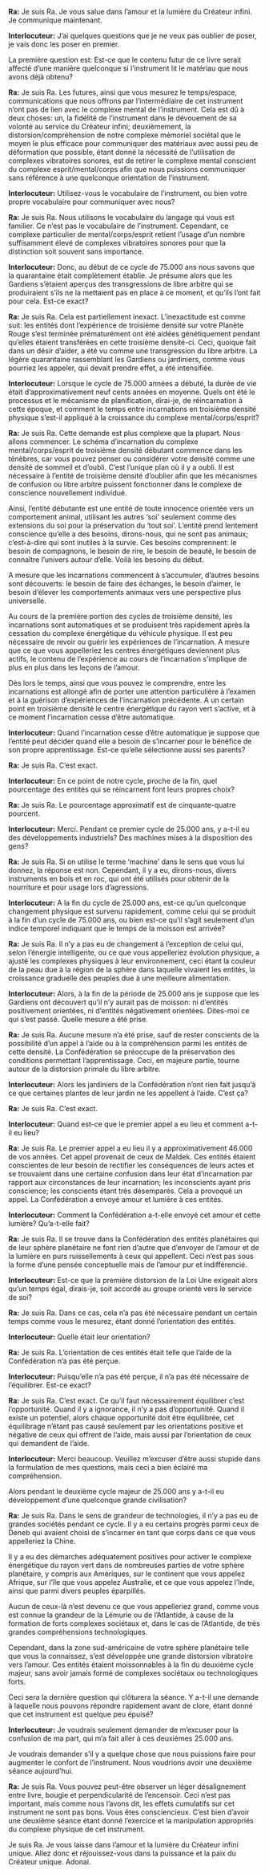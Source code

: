 <p><strong>Ra:</strong> Je suis Ra. Je vous salue dans l’amour et la lumière du Créateur infini. Je communique maintenant.</p>
<p><strong>Interlocuteur:</strong> J’ai quelques questions que je ne veux pas oublier de poser, je vais donc les poser en premier.</p>
<p>La première question est: Est-ce que le contenu futur de ce livre serait affecté d’une manière quelconque si l’instrument lit le matériau que nous avons déjà obtenu?</p>
<p><strong>Ra:</strong> Je suis Ra. Les futures, ainsi que vous mesurez le temps/espace, communications que nous offrons par l’intermédiaire de cet instrument n’ont pas de lien avec le complexe mental de l’instrument. Cela est dû à deux choses: un, la fidélité de l’instrument dans le dévouement de sa volonté au service du Créateur infini; deuxièmement, la distorsion/compréhension de notre complexe mémoriel sociétal que le moyen le plus efficace pour communiquer des matériaux avec aussi peu de déformation que possible, étant donné la nécessité de l’utilisation de complexes vibratoires sonores, est de retirer le complexe mental conscient du complexe esprit/mental/corps afin que nous puissions communiquer sans référence à une quelconque orientation de l’instrument.</p>
<p><strong>Interlocuteur:</strong> Utilisez-vous le vocabulaire de l’instrument, ou bien votre propre vocabulaire pour communiquer avec nous?</p>
<p><strong>Ra:</strong> Je suis Ra. Nous utilisons le vocabulaire du langage qui vous est familier. Ce n’est pas le vocabulaire de l’instrument. Cependant, ce complexe particulier de mental/corps/esprit retient l’usage d’un nombre suffisamment élevé de complexes vibratoires sonores pour que la distinction soit souvent sans importance.</p>
<p><strong>Interlocuteur:</strong> Donc, au début de ce cycle de 75.000 ans nous savons que la quarantaine était complètement établie. Je présume alors que les Gardiens s’étaient aperçus des transgressions de libre arbitre qui se produiraient s’ils ne la mettaient pas en place à ce moment, et qu’ils l’ont fait pour cela. Est-ce exact?</p>
<p><strong>Ra:</strong> Je suis Ra. Cela est partiellement inexact. L’inexactitude est comme suit: les entités dont l’expérience de troisième densité sur votre Planète Rouge s’est terminée prématurément ont été aidées génétiquement pendant qu’elles étaient transférées en cette troisième densité-ci. Ceci, quoique fait dans un désir d’aider, a été vu comme une transgression du libre arbitre. La légère quarantaine rassemblant les Gardiens ou jardiniers, comme vous pourriez les appeler, qui devait prendre effet, a été intensifiée.</p>
<p><strong>Interlocuteur:</strong> Lorsque le cycle de 75.000 années a débuté, la durée de vie était d’approximativement neuf cents années en moyenne. Quels ont été le processus et le mécanisme de planification, dirai-je, de réincarnation à cette époque, et comment le temps entre incarnations en troisième densité physique s’est-il appliqué à la croissance du complexe mental/corps/esprit?</p>
<p><strong>Ra:</strong> Je suis Ra. Cette demande est plus complexe que la plupart. Nous allons commencer. Le schéma d’incarnation du complexe mental/corps/esprit de troisième densité débutant commence dans les ténèbres, car vous pouvez penser ou considérer votre densité comme une densité de sommeil et d’oubli. C’est l’unique plan où il y a oubli. Il est nécessaire à l’entité de troisième densité d’oublier afin que les mécanismes de confusion ou libre arbitre puissent fonctionner dans le complexe de conscience nouvellement individué.</p>
<p>Ainsi, l’entité débutante est une entité de toute innocence orientée vers un comportement animal, utilisant les autres ‘soi’ seulement comme des extensions du soi pour la préservation du ‘tout soi’. L’entité prend lentement conscience qu’elle a des besoins, dirons-nous, qui ne sont pas animaux; c’est-à-dire qui sont inutiles à la survie. Ces besoins comprennent: le besoin de compagnons, le besoin de rire, le besoin de beauté, le besoin de connaître l’univers autour d’elle. Voilà les besoins du début.</p>
<p>A mesure que les incarnations commencent à s’accumuler, d’autres besoins sont découverts: le besoin de faire des échanges, le besoin d’aimer, le besoin d’élever les comportements animaux vers une perspective plus universelle.</p>
<p>Au cours de la première portion des cycles de troisième densité, les incarnations sont automatiques et se produisent très rapidement après la cessation du complexe énergétique du véhicule physique. Il est peu nécessaire de revoir ou guérir les expériences de l’incarnation. A mesure que ce que vous appelleriez les centres énergétiques deviennent plus actifs, le contenu de l’expérience au cours de l’incarnation s’implique de plus en plus dans les leçons de l’amour.</p>
<p>Dès lors le temps, ainsi que vous pouvez le comprendre, entre les incarnations est allongé afin de porter une attention particulière à l’examen et à la guérison d’expériences de l’incarnation précédente. A un certain point en troisième densité le centre énergétique du rayon vert s’active, et à ce moment l’incarnation cesse d’être automatique.</p>
<p><strong>Interlocuteur:</strong> Quand l’incarnation cesse d’être automatique je suppose que l’entité peut décider quand elle a besoin de s’incarner pour le bénéfice de son propre apprentissage. Est-ce qu’elle sélectionne aussi ses parents?</p>
<p><strong>Ra:</strong> Je suis Ra. C’est exact.</p>
<p><strong>Interlocuteur:</strong> En ce point de notre cycle, proche de la fin, quel pourcentage des entités qui se réincarnent font leurs propres choix?</p>
<p><strong>Ra:</strong> Je suis Ra. Le pourcentage approximatif est de cinquante-quatre pourcent.</p>
<p><strong>Interlocuteur:</strong> Merci. Pendant ce premier cycle de 25.000 ans, y a-t-il eu des développements industriels? Des machines mises à la disposition des gens?</p>
<p><strong>Ra:</strong> Je suis Ra. Si on utilise le terme ‘machine’ dans le sens que vous lui donnez, la réponse est non. Cependant, il y a eu, dirons-nous, divers instruments en bois et en roc, qui ont été utilisés pour obtenir de la nourriture et pour usage lors d’agressions.</p>
<p><strong>Interlocuteur:</strong> A la fin du cycle de 25.000 ans, est-ce qu’un quelconque changement physique est survenu rapidement, comme celui qui se produit à la fin d’un cycle de 75.000 ans, ou bien est-ce qu’il s’agit seulement d’un indice temporel indiquant que le temps de la moisson est arrivée?</p>
<p><strong>Ra:</strong> Je suis Ra. Il n’y a pas eu de changement à l’exception de celui qui, selon l’énergie intelligente, ou ce que vous appelleriez évolution physique, a ajusté les complexes physiques à leur environnement, ceci étant la couleur de la peau due à la région de la sphère dans laquelle vivaient les entités, la croissance graduelle des peuples due à une meilleure alimentation.</p>
<p><strong>Interlocuteur:</strong> Alors, à la fin de la période de 25.000 ans je suppose que les Gardiens ont découvert qu’il n’y aurait pas de moisson: ni d’entités positivement orientées, ni d’entités négativement orientées. Dites-moi ce qui s’est passé. Quelle mesure a été prise.</p>
<p><strong>Ra:</strong> Je suis Ra. Aucune mesure n’a été prise, sauf de rester conscients de la possibilité d’un appel à l’aide ou à la compréhension parmi les entités de cette densité. La Confédération se préoccupe de la préservation des conditions permettant l’apprentissage. Ceci, en majeure partie, tourne autour de la distorsion primale du libre arbitre.</p>
<p><strong>Interlocuteur:</strong> Alors les jardiniers de la Confédération n’ont rien fait jusqu’à ce que certaines plantes de leur jardin ne les appellent à l’aide. C’est ça?</p>
<p><strong>Ra:</strong> Je suis Ra. C’est exact.</p>
<p><strong>Interlocuteur:</strong> Quand est-ce que le premier appel a eu lieu et comment a-t-il eu lieu?</p>
<p><strong>Ra:</strong> Je suis Ra. Le premier appel a eu lieu il y a approximativement 46.000 de vos années. Cet appel provenait de ceux de Maldek. Ces entités étaient conscientes de leur besoin de rectifier les conséquences de leurs actes et se trouvaient dans une certaine confusion dans leur état d’incarnation par rapport aux circonstances de leur incarnation; les inconscients ayant pris conscience; les conscients étant très désemparés. Cela a provoqué un appel. La Confédération a envoyé amour et lumière à ces entités.</p>
<p><strong>Interlocuteur:</strong> Comment la Confédération a-t-elle envoyé cet amour et cette lumière? Qu’a-t-elle fait?</p>
<p><strong>Ra:</strong> Je suis Ra. Il se trouve dans la Confédération des entités planétaires qui de leur sphère planétaire ne font rien d’autre que d’envoyer de l’amour et de la lumière en purs ruissellements à ceux qui appellent. Ceci n’est pas sous la forme d’une pensée conceptuelle mais de l’amour pur et indifférencié.</p>
<p><strong>Interlocuteur:</strong> Est-ce que la première distorsion de la Loi Une exigeait alors qu’un temps égal, dirais-je, soit accordé au groupe orienté vers le service de soi?</p>
<p><strong>Ra:</strong> Je suis Ra. Dans ce cas, cela n’a pas été nécessaire pendant un certain temps comme vous le mesurez, étant donné l’orientation des entités.</p>
<p><strong>Interlocuteur:</strong> Quelle était leur orientation?</p>
<p><strong>Ra:</strong> Je suis Ra. L’orientation de ces entités était telle que l’aide de la Confédération n’a pas été perçue.</p>
<p><strong>Interlocuteur:</strong> Puisqu’elle n’a pas été perçue, il n’a pas été nécessaire de l’équilibrer. Est-ce exact?</p>
<p><strong>Ra:</strong> Je suis Ra. C’est exact. Ce qu’il faut nécessairement équilibrer c’est l’opportunité. Quand il y a ignorance, il n’y a pas d’opportunité. Quand il existe un potentiel, alors chaque opportunité doit être équilibrée, cet équilibrage n’étant pas causé seulement par les orientations positive et négative de ceux qui offrent de l’aide, mais aussi par l’orientation de ceux qui demandent de l’aide.</p>
<p><strong>Interlocuteur:</strong> Merci beaucoup. Veuillez m’excuser d’être aussi stupide dans la formulation de mes questions, mais ceci a bien éclairé ma compréhension.</p>
<p>Alors pendant le deuxième cycle majeur de 25.000 ans y a-t-il eu développement d’une quelconque grande civilisation?</p>
<p><strong>Ra:</strong> Je suis Ra. Dans le sens de grandeur de technologies, il n’y a pas eu de grandes sociétés pendant ce cycle. Il y a eu certains progrès parmi ceux de Deneb qui avaient choisi de s’incarner en tant que corps dans ce que vous appelleriez la Chine.</p>
<p>Il y a eu des démarches adéquatement positives pour activer le complexe énergétique du rayon vert dans de nombreuses parties de votre sphère planétaire, y compris aux Amériques, sur le continent que vous appelez Afrique, sur l’île que vous appelez Australie, et ce que vous appelez l’Inde, ainsi que parmi divers peuples éparpillés.</p>
<p>Aucun de ceux-là n’est devenu ce que vous appelleriez grand, comme vous est connue la grandeur de la Lémurie ou de l’Atlantide, à cause de la formation de forts complexes sociétaux et, dans le cas de l’Atlantide, de très grandes compréhensions technologiques.</p>
<p>Cependant, dans la zone sud-américaine de votre sphère planétaire telle que vous la connaissez, s’est développée une grande distorsion vibratoire vers l’amour. Ces entités étaient moissonnables à la fin du deuxième cycle majeur, sans avoir jamais formé de complexes sociétaux ou technologiques forts.</p>
<p>Ceci sera la dernière question qui clôturera la séance. Y a-t-il une demande à laquelle nous pouvons répondre rapidement avant de clore, étant donné que cet instrument est quelque peu épuisé?</p>
<p><strong>Interlocuteur:</strong> Je voudrais seulement demander de m’excuser pour la confusion de ma part, qui m’a fait aller à ces deuxièmes 25.000 ans.</p>
<p>Je voudrais demander s’il y a quelque chose que nous puissions faire pour augmenter le confort de l’instrument. Nous voudrions avoir une deuxième séance aujourd’hui.</p>
<p><strong>Ra:</strong> Je suis Ra. Vous pouvez peut-être observer un léger désalignement entre livre, bougie et perpendicularité de l’encensoir. Ceci n’est pas important, mais comme nous l’avons dit, les effets cumulatifs sur cet instrument ne sont pas bons. Vous êtes consciencieux. C’est bien d’avoir une deuxième séance étant donné l’exercice et la manipulation appropriés du complexe physique de cet instrument.</p>
<p>Je suis Ra. Je vous laisse dans l’amour et la lumière du Créateur infini unique. Allez donc et réjouissez-vous dans la puissance et la paix du Créateur unique. Adonai.</p>